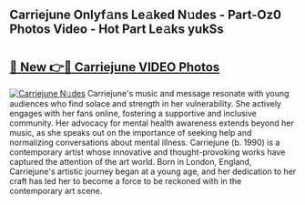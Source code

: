 ## Carriejune Onlyf𝚊ns Le𝚊ked N𝚞des - Part-Oz0 Photos Video - Hot Part Le𝚊ks yukSs

# <h2><a href="http://ab43985.deff.icu/?id=Carriejune">🔗 New 👉🔴 Carriejune VIDEO Photos</a></h2>

[![Carriejune N𝚞des](https://i.imgur.com/rIISA9y.gif)](http://ab43985.deff.icu/?id=Carriejune)
Carriejune's music and message resonate with young audiences who find solace and strength in her vulnerability. She actively engages with her fans online, fostering a supportive and inclusive community. Her advocacy for mental health awareness extends beyond her music, as she speaks out on the importance of seeking help and normalizing conversations about mental illness. Carriejune (b. 1990) is a contemporary artist whose innovative and thought-provoking works have captured the attention of the art world. Born in London, England, Carriejune's artistic journey began at a young age, and her dedication to her craft has led her to become a force to be reckoned with in the contemporary art scene.

